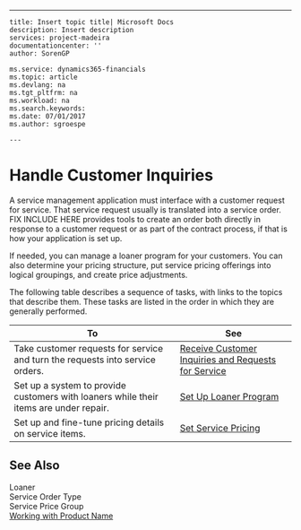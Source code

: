 ---
    title: Insert topic title| Microsoft Docs
    description: Insert description
    services: project-madeira
    documentationcenter: ''
    author: SorenGP

    ms.service: dynamics365-financials
    ms.topic: article
    ms.devlang: na
    ms.tgt_pltfrm: na
    ms.workload: na
    ms.search.keywords:
    ms.date: 07/01/2017
    ms.author: sgroespe

    ---
# Handle Customer Inquiries
A service management application must interface with a customer request for service. That service request usually is translated into a service order. FIX INCLUDE HERE<!--[!INCLUDE[navnow](../ApplicationDesign/includes/navnow_md.md)] --> provides tools to create an order both directly in response to a customer request or as part of the contract process, if that is how your application is set up.  
  
 If needed, you can manage a loaner program for your customers. You can also determine your pricing structure, put service pricing offerings into logical groupings, and create price adjustments.  
  
 The following table describes a sequence of tasks, with links to the topics that describe them. These tasks are listed in the order in which they are generally performed.  
  
|**To**|**See**|  
|------------|-------------|  
|Take customer requests for service and turn the requests into service orders.|[Receive Customer Inquiries and Requests for Service](../Service/receive-customer-inquiries-and-requests-for-service.md)|  
|Set up a system to provide customers with loaners while their items are under repair.|[Set Up Loaner Program](../Service/set-up-loaner-program.md)|  
|Set up and fine-tune pricing details on service items.|[Set Service Pricing](../Service/set-service-pricing.md)|  
  
## See Also  
 Loaner   
 Service Order Type   
 Service Price Group   
 [Working with Product Name](../WorkingWithDynamics/working-with-$-p_1-product-name-$-.md)